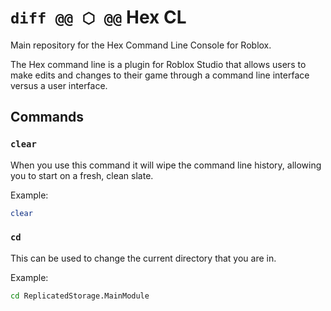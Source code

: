 # `diff @@ ⬡ @@` Hex CL
Main repository for the Hex Command Line Console for Roblox.

The Hex command line is a plugin for Roblox Studio that allows users to make edits and changes to their game through a command line interface versus a user interface.

## Commands
### `clear`
When you use this command it will wipe the command line history, allowing you to start on a fresh, clean slate.

Example:
```bash
clear
```

### `cd`
This can be used to change the current directory that you are in.

Example:
```bash
cd ReplicatedStorage.MainModule
```
